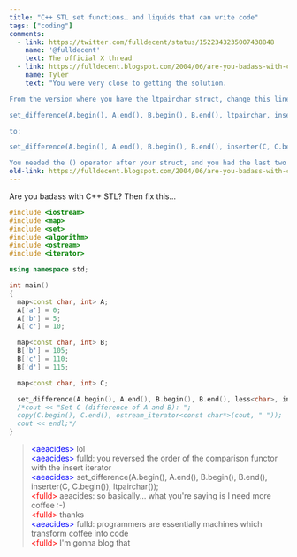 ```yaml
---
title: "C++ STL set functions… and liquids that can write code"
tags: ["coding"]
comments:
  - link: https://twitter.com/fulldecent/status/1522343235007438848
    name: '@fulldecent'
    text: The official X thread
  - link: https://fulldecent.blogspot.com/2004/06/are-you-badass-with-c-then-fix-this.html?showComment=1087170900000#c108717092705622985
    name: Tyler
    text: "You were very close to getting the solution.

From the version where you have the ltpairchar struct, change this line:

set_difference(A.begin(), A.end(), B.begin(), B.end(), ltpairchar, inserter(C, C.begin()) );

to:

set_difference(A.begin(), A.end(), B.begin(), B.end(), inserter(C, C.begin()), ltpairchar());

You needed the () operator after your struct, and you had the last two arguments out of order."
old-link: https://fulldecent.blogspot.com/2004/06/are-you-badass-with-c-then-fix-this.html
---
```


Are you badass with C++ STL? Then fix this...

```c++
#include <iostream>
#include <map>
#include <set>
#include <algorithm>
#include <ostream>
#include <iterator>

using namespace std;

int main()
{
  map<const char, int> A;
  A['a'] = 0;
  A['b'] = 5;
  A['c'] = 10;

  map<const char, int> B;
  B['b'] = 105;
  B['c'] = 110;
  B['d'] = 115;

  map<const char, int> C;

  set_difference(A.begin(), A.end(), B.begin(), B.end(), less<char>, inserter(C, C.begin()) );
  /*cout << "Set C (difference of A and B): ";
  copy(C.begin(), C.end(), ostream_iterator<const char*>(cout, " "));
  cout << endl;*/
}
```

> <span style="color:blue">&lt;aeacides&gt;</span> lol<br>
> <span style="color:blue">&lt;aeacides&gt;</span> fulld: you reversed the order of the comparison functor with the insert iterator<br>
> <span style="color:blue">&lt;aeacides&gt;</span> set_difference(A.begin(), A.end(), B.begin(), B.end(), inserter(C, C.begin()), ltpairchar());<br>
> <span style="color:red">&lt;fulld&gt;</span> aeacides: so basically... what you're saying is I need more coffee :-)<br>
> <span style="color:red">&lt;fulld&gt;</span> thanks<br>
> <span style="color:blue">&lt;aeacides&gt;</span> fulld: programmers are essentially machines which transform coffee into code<br>
> <span style="color:red">&lt;fulld&gt;</span> I'm gonna blog that